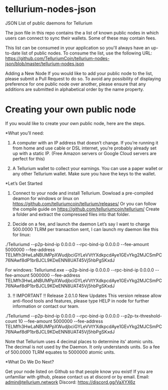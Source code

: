# tellurium-nodes-json
JSON List of public daemons for Tellurium

The json file in this repo contains the a list of known public nodes in which users can connect to sync their wallets.
Some of these may contain fees.

This list can be consumed in your application so you'll always have an up-to-date list of public nodes. To consume the list, use the following URL: https://github.com/TelluriumCoin/tellurium-nodes-json/blob/master/tellurium-nodes.json

Adding a New Node
If you would like to add your public node to the list, please submit a Pull Request to do so. To avoid any possibility of displaying preference for one public node over another, please ensure that any additions are submitted in alphabetical order by the name property.


# Creating your own public node

If you would like to create your own public node, here are the steps.

*What you’ll need:

1. A computer with an IP address that doesn’t change. If you’re running it from home and use cable or DSL internet, you’re probably already set up with a static IP. (Free Amazon servers or Google Cloud servers are perfect for this) 

2. A Tellurium wallet to collect your earnings. You can use a paper wallet or any other Tellurium wallet.  Make sure you have the keys to the wallet.

*Let’s Get Started

1. Connect to your node and install Tellurium. 
Dowload a pre-compiled deamon for windows or linux on https://github.com/telluriumcoin/tellurium/releases/
Or you can follow the compile guide on https://github.com/telluriumcoin/tellurium/
Create a folder and extract the compressed files into that folder.

2. Decide on a fee, and launch the daemon
Let’s say I want to charge 500.0000 TLRM per transaction sent, I can launch my daemon like this for linux:

./Telluriumd --p2p-bind-ip 0.0.0.0 --rpc-bind-ip 0.0.0.0 --fee-amount 5000000 --fee-address TELMfh3HwLaNBUMPpXWudjbciGYLeVVtYXdkpcdAye1GEvYkg2MJCSmPC76NAwf8dP1brBJCL9KDeENN8UAT45Vj5hbPgSKxdJ

For windows:
Telluriumd.exe --p2p-bind-ip 0.0.0.0 --rpc-bind-ip 0.0.0.0 --fee-amount 5000000 --fee-address TELMfh3HwLaNBUMPpXWudjbciGYLeVVtYXdkpcdAye1GEvYkg2MJCSmPC76NAwf8dP1brBJCL9KDeENN8UAT45Vj5hbPgSKxdJ

3. !! IMPORTANT !!
Release 2.0.1.0 New Updates
This version release allow anti-flood tools and features, please type HELP in node for further information or contact our team.

./Telluriumd --p2p-bind-ip 0.0.0.0 --rpc-bind-ip 0.0.0.0 --p2p-tx-threshold-count 10 --fee-amount 5000000 --fee-address TELMfh3HwLaNBUMPpXWudjbciGYLeVVtYXdkpcdAye1GEvYkg2MJCSmPC76NAwf8dP1brBJCL9KDeENN8UAT45Vj5hbPgSKxdJ

Note that Tellurium uses 4 decimal places to determine its' atomic units.  The decimal is not used by the Daemon.  It only understands units.  So a fee of 500.0000 TLRM equates to 5000000 atomic units.

*What Do We Do Next?

Get your node listed on Github so that people know you exist!
If you are unfamiliar with github, please contact us at discord or by email.
Email: admin@tellurium.network
Discord: https://discord.gg/VaXYX6z

